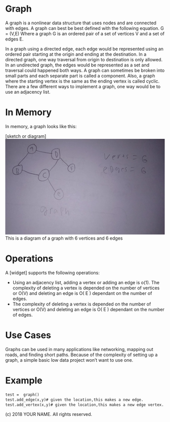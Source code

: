 # Graph

A graph is a nonlinear data structure that uses nodes and are connected with edges. A graph can best be best defined with the following equation. G = (V,E) Where a graph G is an ordered pair of a set of vertices V and a set of edges E. 

In a graph using a directed edge, each edge would be represented using an ordered pair starting at the origin and ending at the destination. In a directed graph, one way traversal from origin to destination is only allowed.  In an undirected graph, the edges would be represented as a set and traversal could happened both ways. A graph can sometimes be broken into small parts and each separate part is called a component. Also, a graph where the starting vertex is the same as the ending vertex is called cyclic. There are a few different ways to implement a graph, one way would be to use an adjacency list.   
# In Memory

In memory, a graph looks like this:

\[sketch or diagram\]
![](pics/graph.png)
This is a diagram of a graph with 6 vertices and 6 edges 

# Operations

A \[widget\] supports the following operations:

* Using an adjacency list, adding a vertex or adding an edge is o(1).
The complexity of deleting a vertex is depended on the number of vertices or O(V) and deleting an edge is O( E ) dependant on the number of edges. 
* The complexity of deleting a vertex is depended on the number of vertices or O(V) and deleting an edge is O( E ) dependant on the number of edges. 


# Use Cases

Graphs can be used in many applications like networking, mapping out roads, and finding short paths.
Because of the complexity of setting up a graph, a simple basic low data project won’t want to use one. 


# Example

```
test =  graph()
test.add_edge(x,y)# given the location,this makes a new edge.
test.add_vertex(x,y)# given the location,this makes a new edge vertex.

```

(c) 2018 YOUR NAME. All rights reserved.

